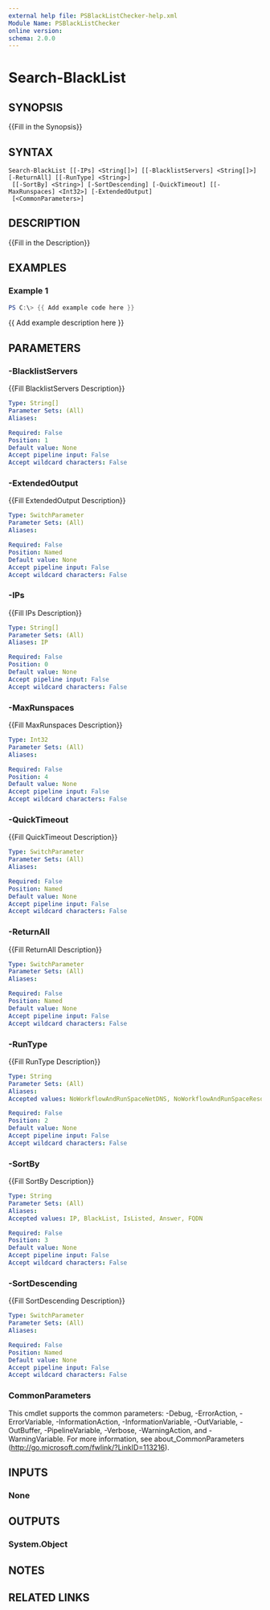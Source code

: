 ```yaml
---
external help file: PSBlackListChecker-help.xml
Module Name: PSBlackListChecker
online version:
schema: 2.0.0
---
```


# Search-BlackList

## SYNOPSIS
{{Fill in the Synopsis}}

## SYNTAX

```
Search-BlackList [[-IPs] <String[]>] [[-BlacklistServers] <String[]>] [-ReturnAll] [[-RunType] <String>]
 [[-SortBy] <String>] [-SortDescending] [-QuickTimeout] [[-MaxRunspaces] <Int32>] [-ExtendedOutput]
 [<CommonParameters>]
```

## DESCRIPTION
{{Fill in the Description}}

## EXAMPLES

### Example 1
```powershell
PS C:\> {{ Add example code here }}
```

{{ Add example description here }}

## PARAMETERS

### -BlacklistServers
{{Fill BlacklistServers Description}}

```yaml
Type: String[]
Parameter Sets: (All)
Aliases:

Required: False
Position: 1
Default value: None
Accept pipeline input: False
Accept wildcard characters: False
```

### -ExtendedOutput
{{Fill ExtendedOutput Description}}

```yaml
Type: SwitchParameter
Parameter Sets: (All)
Aliases:

Required: False
Position: Named
Default value: None
Accept pipeline input: False
Accept wildcard characters: False
```

### -IPs
{{Fill IPs Description}}

```yaml
Type: String[]
Parameter Sets: (All)
Aliases: IP

Required: False
Position: 0
Default value: None
Accept pipeline input: False
Accept wildcard characters: False
```

### -MaxRunspaces
{{Fill MaxRunspaces Description}}

```yaml
Type: Int32
Parameter Sets: (All)
Aliases:

Required: False
Position: 4
Default value: None
Accept pipeline input: False
Accept wildcard characters: False
```

### -QuickTimeout
{{Fill QuickTimeout Description}}

```yaml
Type: SwitchParameter
Parameter Sets: (All)
Aliases:

Required: False
Position: Named
Default value: None
Accept pipeline input: False
Accept wildcard characters: False
```

### -ReturnAll
{{Fill ReturnAll Description}}

```yaml
Type: SwitchParameter
Parameter Sets: (All)
Aliases:

Required: False
Position: Named
Default value: None
Accept pipeline input: False
Accept wildcard characters: False
```

### -RunType
{{Fill RunType Description}}

```yaml
Type: String
Parameter Sets: (All)
Aliases:
Accepted values: NoWorkflowAndRunSpaceNetDNS, NoWorkflowAndRunSpaceResolveDNS, RunSpaceWithResolveDNS, RunSpaceWithNetDNS, WorkflowResolveDNS, WorkflowWithNetDNS

Required: False
Position: 2
Default value: None
Accept pipeline input: False
Accept wildcard characters: False
```

### -SortBy
{{Fill SortBy Description}}

```yaml
Type: String
Parameter Sets: (All)
Aliases:
Accepted values: IP, BlackList, IsListed, Answer, FQDN

Required: False
Position: 3
Default value: None
Accept pipeline input: False
Accept wildcard characters: False
```

### -SortDescending
{{Fill SortDescending Description}}

```yaml
Type: SwitchParameter
Parameter Sets: (All)
Aliases:

Required: False
Position: Named
Default value: None
Accept pipeline input: False
Accept wildcard characters: False
```

### CommonParameters
This cmdlet supports the common parameters: -Debug, -ErrorAction, -ErrorVariable, -InformationAction, -InformationVariable, -OutVariable, -OutBuffer, -PipelineVariable, -Verbose, -WarningAction, and -WarningVariable.
For more information, see about_CommonParameters (http://go.microsoft.com/fwlink/?LinkID=113216).

## INPUTS

### None

## OUTPUTS

### System.Object
## NOTES

## RELATED LINKS
